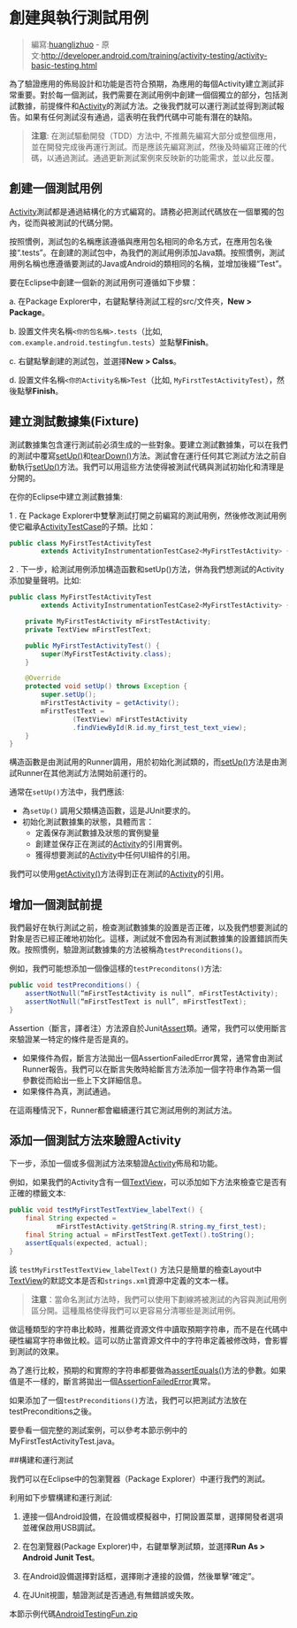 # 創建與執行測試用例

> 編寫:[huanglizhuo](https://github.com/huanglizhuo) - 原文:<http://developer.android.com/training/activity-testing/activity-basic-testing.html>

為了驗證應用的佈局設計和功能是否符合預期，為應用的每個Activity建立測試非常重要。對於每一個測試，我們需要在測試用例中創建一個個獨立的部分，包括測試數據，前提條件和[Activity](http://developer.android.com/reference/android/app/Activity.html)的測試方法。之後我們就可以運行測試並得到測試報告。如果有任何測試沒有通過，這表明在我們代碼中可能有潛在的缺陷。

> **注意**: 在測試驅動開發（TDD）方法中, 不推薦先編寫大部分或整個應用，並在開發完成後再運行測試。而是應該先編寫測試，然後及時編寫正確的代碼，以通過測試。通過更新測試案例來反映新的功能需求，並以此反覆。

## 創建一個測試用例

[Activity](http://developer.android.com/reference/android/app/Activity.html)測試都是通過結構化的方式編寫的。請務必把測試代碼放在一個單獨的包內，從而與被測試的代碼分開。

按照慣例，測試包的名稱應該遵循與應用包名相同的命名方式，在應用包名後接“.tests”。在創建的測試包中，為我們的測試用例添加Java類。按照慣例，測試用例名稱也應遵循要測試的Java或Android的類相同的名稱，並增加後綴“Test”。

要在Eclipse中創建一個新的測試用例可遵循如下步驟：

a. 在Package Explorer中，右鍵點擊待測試工程的src/文件夾，**New > Package**。

b. 設置文件夾名稱`<你的包名稱>.tests`（比如, `com.example.android.testingfun.tests`）並點擊**Finish**。

c. 右鍵點擊創建的測試包，並選擇**New > Calss**。

d. 設置文件名稱`<你的Activity名稱>Test`（比如, `MyFirstTestActivityTest`），然後點擊**Finish**。

## 建立測試數據集(Fixture)

測試數據集包含運行測試前必須生成的一些對象。要建立測試數據集，可以在我們的測試中覆寫<a href="http://developer.android.com/reference/junit/framework/TestCase.html#setUp()">setUp()</a>和<a href="http://developer.android.com/reference/junit/framework/TestCase.html#tearDown()">tearDown()</a>方法。測試會在運行任何其它測試方法之前自動執行<a href="http://developer.android.com/reference/junit/framework/TestCase.html#setUp()">setUp()</a>方法。我們可以用這些方法使得被測試代碼與測試初始化和清理是分開的。

在你的Eclipse中建立測試數據集:

1 . 在 Package Explorer中雙擊測試打開之前編寫的測試用例，然後修改測試用例使它繼承[ActivityTestCase](http://developer.android.com/reference/android/test/ActivityTestCase.html)的子類。比如：

```java
public class MyFirstTestActivityTest
        extends ActivityInstrumentationTestCase2<MyFirstTestActivity> {
```

2 . 下一步，給測試用例添加構造函數和setUp()方法，併為我們想測試的Activity添加變量聲明。比如:

```java
public class MyFirstTestActivityTest
        extends ActivityInstrumentationTestCase2<MyFirstTestActivity> {

    private MyFirstTestActivity mFirstTestActivity;
    private TextView mFirstTestText;

    public MyFirstTestActivityTest() {
        super(MyFirstTestActivity.class);
    }

    @Override
    protected void setUp() throws Exception {
        super.setUp();
        mFirstTestActivity = getActivity();
        mFirstTestText =
                (TextView) mFirstTestActivity
                .findViewById(R.id.my_first_test_text_view);
    }
}
```

構造函數是由測試用的Runner調用，用於初始化測試類的，而<a href="http://developer.android.com/reference/junit/framework/TestCase.html#setUp()">setUp()</a>方法是由測試Runner在其他測試方法開始前運行的。

通常在`setUp()`方法中，我們應該:

* 為`setUp()` 調用父類構造函數，這是JUnit要求的。
* 初始化測試數據集的狀態，具體而言：
    * 定義保存測試數據及狀態的實例變量
    * 創建並保存正在測試的[Activity](http://developer.android.com/reference/android/app/Activity.html)的引用實例。
    * 獲得想要測試的[Activity](http://developer.android.com/reference/android/app/Activity.html)中任何UI組件的引用。

我們可以使用<a href="http://developer.android.com/reference/android/test/ActivityInstrumentationTestCase2.html#getActivity()">getActivity()</a>方法得到正在測試的[Activity](http://developer.android.com/reference/android/app/Activity.html)的引用。

## 增加一個測試前提

我們最好在執行測試之前，檢查測試數據集的設置是否正確，以及我們想要測試的對象是否已經正確地初始化。這樣，測試就不會因為有測試數據集的設置錯誤而失敗。按照慣例，驗證測試數據集的方法被稱為`testPreconditions()`。

例如，我們可能想添加一個像這樣的`testPreconditons()`方法:

```java
public void testPreconditions() {
    assertNotNull(“mFirstTestActivity is null”, mFirstTestActivity);
    assertNotNull(“mFirstTestText is null”, mFirstTestText);
}
```

Assertion（斷言，譯者注）方法源自於Junit[Assert](http://developer.android.com/reference/junit/framework/Assert.html)類。通常，我們可以使用斷言來驗證某一特定的條件是否是真的。

* 如果條件為假，斷言方法拋出一個AssertionFailedError異常，通常會由測試Runner報告。我們可以在斷言失敗時給斷言方法添加一個字符串作為第一個參數從而給出一些上下文詳細信息。
* 如果條件為真，測試通過。

在這兩種情況下，Runner都會繼續運行其它測試用例的測試方法。

## 添加一個測試方法來驗證Activity

下一步，添加一個或多個測試方法來驗證[Activity](http://developer.android.com/reference/android/app/Activity.html)佈局和功能。

例如，如果我們的Activity含有一個[TextView](http://developer.android.com/reference/android/widget/TextView.html)，可以添加如下方法來檢查它是否有正確的標籤文本:

```java
public void testMyFirstTestTextView_labelText() {
    final String expected =
            mFirstTestActivity.getString(R.string.my_first_test);
    final String actual = mFirstTestText.getText().toString();
    assertEquals(expected, actual);
}
```

該 `testMyFirstTestTextView_labelText()` 方法只是簡單的檢查Layout中[TextView](http://developer.android.com/reference/android/widget/TextView.html)的默認文本是否和`strings.xml`資源中定義的文本一樣。

>**注意**：當命名測試方法時，我們可以使用下劃線將被測試的內容與測試用例區分開。這種風格使得我們可以更容易分清哪些是測試用例。

做這種類型的字符串比較時，推薦從資源文件中讀取預期字符串，而不是在代碼中硬性編寫字符串做比較。這可以防止當資源文件中的字符串定義被修改時，會影響到測試的效果。

為了進行比較，預期的和實際的字符串都要做為<a href="http://developer.android.com/reference/junit/framework/Assert.html#assertEquals(java.lang.String, java.lang.String)">assertEquals()</a>方法的參數。如果值是不一樣的，斷言將拋出一個[AssertionFailedError](http://developer.android.com/reference/junit/framework/AssertionFailedError.html)異常。

如果添加了一個`testPreconditions()`方法，我們可以把測試方法放在testPreconditions之後。

要參看一個完整的測試案例，可以參考本節示例中的MyFirstTestActivityTest.java。

##構建和運行測試

我們可以在Eclipse中的包瀏覽器（Package Explorer）中運行我們的測試。

利用如下步驟構建和運行測試:

1. 連接一個Android設備，在設備或模擬器中，打開設置菜單，選擇開發者選項並確保啟用USB調試。

2. 在包瀏覽器(Package Explorer)中，右鍵單擊測試類，並選擇**Run As > Android Junit Test**。

3. 在Android設備選擇對話框，選擇剛才連接的設備，然後單擊“確定”。

4. 在JUnit視圖，驗證測試是否通過,有無錯誤或失敗。

本節示例代碼[AndroidTestingFun.zip](http://developer.android.com/shareables/training/AndroidTestingFun.zip)
